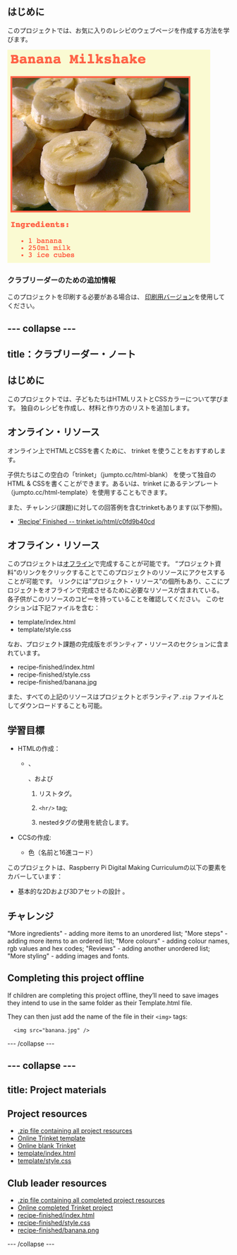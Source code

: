 ## はじめに

このプロジェクトでは、お気に入りのレシピのウェブページを作成する方法を学びます。

![スクリーンショット](images/recipe-final.png)

### クラブリーダーのための追加情報

このプロジェクトを印刷する必要がある場合は、 [印刷用バージョン](https://projects.raspberrypi.org/en/projects/recipe/print)を使用してください。

## \--- collapse \---

## title：クラブリーダー・ノート

## はじめに

このプロジェクトでは、子どもたちはHTMLリストとCSSカラーについて学びます。 独自のレシピを作成し、材料と作り方のリストを追加します。

## オンライン・リソース

オンライン上でHTMLとCSSを書くために、 trinket を使うことをおすすめします。

子供たちはこの空白の「trinket」（jumpto.cc/html-blank） を使って独自のHTML & CSSを書くことができます。あるいは、trinket にあるテンプレート（jumpto.cc/html-template）を使用することもできます。

また、チャレンジ(課題)に対しての回答例を含むtrinketもあります(以下参照)。

+ [‘Recipe’ Finished -- trinket.io/html/c0fd9b40cd](https://trinket.io/html/c0fd9b40cd)

## オフライン・リソース

このプロジェクトは[オフライン](https://www.codeclubprojects.org/en-GB/resources/webdev-working-offline/)で完成することが可能です。 “プロジェクト資料”のリンクをクリックすることでこのプロジェクトのリソースにアクセスすることが可能です。 リンクには”プロジェクト・リソース”の個所もあり、ここにプロジェクトをオフラインで完成させるために必要なリソースが含まれている。 各子供がこのリソースのコピーを持っていることを確認してください。 このセクションは下記ファイルを含む：

+ template/index.html
+ template/style.css

なお、プロジェクト課題の完成版をボランティア・リソースのセクションに含まれています。

+ recipe-finished/index.html
+ recipe-finished/style.css
+ recipe-finished/banana.jpg

また、すべての上記のリソースはプロジェクトとボランティア`.zip` ファイルとしてダウンロードすることも可能。

## 学習目標

+ HTMLの作成：
    
    + 、
        
        、および
        
        1. リストタグ。
        2. `<hr/>` tag;
        3. nestedタグの使用を統合します。</ul></li> 
        
        4. CCSの作成:
            
            + 色（名前と16進コード）</ul> 
        
        このプロジェクトは、Raspberry Pi Digital Making Curriculumの以下の要素をカバーしています：
        
        + 基本的な2Dおよび3Dアセットの設計 。
        
        ## チャレンジ
        
        "More ingredients" - adding more items to an unordered list; "More steps" - adding more items to an ordered list; "More colours" - adding colour names, rgb values and hex codes; "Reviews" - adding another unordered list; "More styling" - adding images and fonts.
        
        ## Completing this project offline
        
        If children are completing this project offline, they’ll need to save images they intend to use in the same folder as their Template.html file.
        
        They can then just add the name of the file in their `<img>` tags:
        
            <img src="banana.jpg" />
            
        
        \--- /collapse \---
        
        ## \--- collapse \---
        
        ## title: Project materials
        
        ## Project resources
        
        + [.zip file containing all project resources](resources/recipe-project-resources.zip)
        + [Online Trinket template](http://jumpto.cc/trinket-template)
        + [Online blank Trinket](http://jumpto.cc/trinket-blank)
        + [template/index.html](resources/template-index.html)
        + [template/style.css](resources/template-style.css)
        
        ## Club leader resources
        
        + [.zip file containing all completed project resources](resources/recipe-volunteer-resources.zip)
        + [Online completed Trinket project](https://trinket.io/html/c0fd9b40cd)
        + [recipe-finished/index.html](resources/recipe-finished-index.html)
        + [recipe-finished/style.css](resources/recipe-finished-style.css)
        + [recipe-finished/banana.png](resources/recipe-finished-banana.png)
        
        \--- /collapse \---